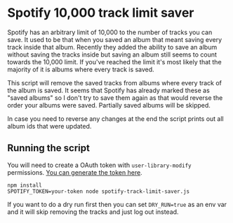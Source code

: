 # Spotify 10,000 track limit saver

Spotify has an arbitrary limit of 10,000 to the number of tracks you can save. It used to be that when you saved an album that meant saving every track inside that album. Recently they added the ability to save an album without saving the tracks inside but saving an album still seems to count towards the 10,000 limit. If you've reached the limit it's most likely that the majority of it is albums where every track is saved.

This script will remove the saved tracks from albums where every track of the album is saved. It seems that Spotify has already marked these as "saved albums" so I don't try to save them again as that would reverse the order your albums were saved. Partially saved albums will be skipped.

In case you need to reverse any changes at the end the script prints out all album ids that were updated.

## Running the script

You will need to create a OAuth token with `user-library-modify` permissions. [You can generate the token here](https://developer.spotify.com/console/delete-current-user-saved-tracks/).

```
npm install
SPOTIFY_TOKEN=your-token node spotify-track-limit-saver.js
```

If you want to do a dry run first then you can set `DRY_RUN=true` as an env var and it will skip removing the tracks and just log out instead.
